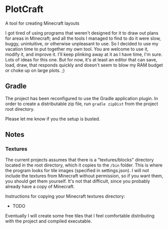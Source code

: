 # PlotCraft
A tool for creating Minecraft layouts

I got tired of using programs that weren't designed for it to draw out plans for areas in Minecraft; and all the tools I managed to find to do it were slow, buggy, unintuitive, or otherwise unpleasant to use. So I decided to use my vacation time to put together my own tool. You are welcome to use it, modify it, and improve it. I'll keep plinking away at it as I have time, I'm sure. Lots of ideas for this one. But for now, it's at least an editor that can save, load, draw, that responds quickly and doesn't seem to blow my RAM budget or choke up on large plots. ;)

## Gradle ##

The project has been reconfigured to use the Gradle application plugin. In order to create a distributable zip file, run `gradle zipDist` from the project root directory.

Please let me know if you the setup is busted.

## Notes ##

### Textures ###

The current projects assumes that there is a "textures/blocks" directory located in the root directory, which it copies to the `/bin` folder. This is where the program looks for tile images (specified in settings.json). I will not include the textures from Minecraft without permission, so if you want them, you should get them yourself. It's not that difficult, since you probably already have a copy of Minecraft.

Instructions for copying your Minecraft textures directory:

* TODO

Eventually I will create some free tiles that I feel comfortable distributing with the project and compiled executable.
